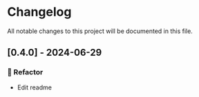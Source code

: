 # Changelog

All notable changes to this project will be documented in this file.

## [0.4.0] - 2024-06-29

### 🚜 Refactor

- Edit readme

<!-- generated by git-cliff -->
